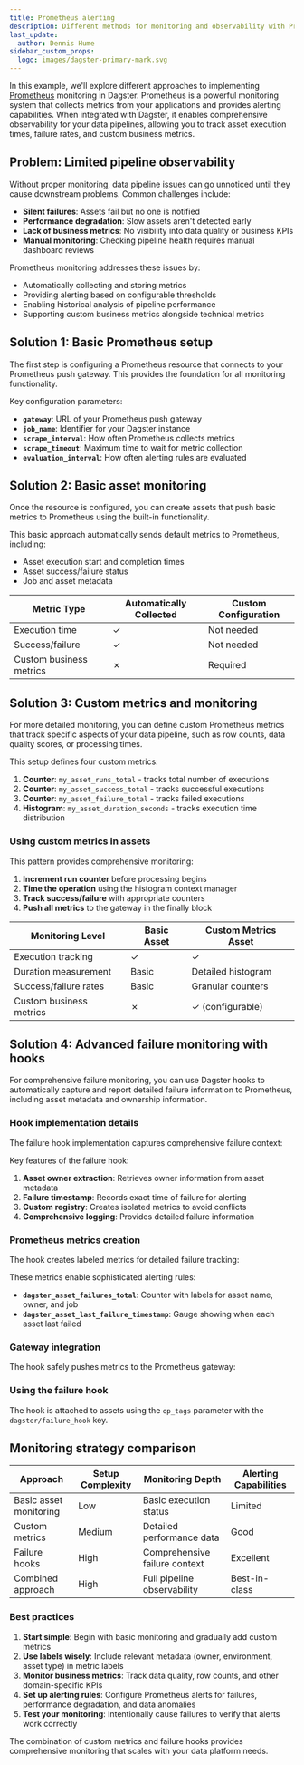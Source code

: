 ```yaml
---
title: Prometheus alerting
description: Different methods for monitoring and observability with Prometheus monitoring.
last_update:
  author: Dennis Hume
sidebar_custom_props:
  logo: images/dagster-primary-mark.svg
---
```


In this example, we'll explore different approaches to implementing [Prometheus](https://prometheus.io/) monitoring in Dagster. Prometheus is a powerful monitoring system that collects metrics from your applications and provides alerting capabilities. When integrated with Dagster, it enables comprehensive observability for your data pipelines, allowing you to track asset execution times, failure rates, and custom business metrics.

## Problem: Limited pipeline observability

Without proper monitoring, data pipeline issues can go unnoticed until they cause downstream problems. Common challenges include:

- **Silent failures**: Assets fail but no one is notified
- **Performance degradation**: Slow assets aren't detected early
- **Lack of business metrics**: No visibility into data quality or business KPIs
- **Manual monitoring**: Checking pipeline health requires manual dashboard reviews

Prometheus monitoring addresses these issues by:

- Automatically collecting and storing metrics
- Providing alerting based on configurable thresholds
- Enabling historical analysis of pipeline performance
- Supporting custom business metrics alongside technical metrics

## Solution 1: Basic Prometheus setup

The first step is configuring a Prometheus resource that connects to your Prometheus push gateway. This provides the foundation for all monitoring functionality.

<CodeExample
  path="docs_projects/project_mini/src/project_mini/defs/prometheus_alerting/resources.py"
  language="python"
  title="src/project_mini/defs/prometheus_alerting/resources.py"
  startAfter="start_prometheus_resources"
  endBefore="end_prometheus_resources"
/>

Key configuration parameters:

- **`gateway`**: URL of your Prometheus push gateway
- **`job_name`**: Identifier for your Dagster instance
- **`scrape_interval`**: How often Prometheus collects metrics
- **`scrape_timeout`**: Maximum time to wait for metric collection
- **`evaluation_interval`**: How often alerting rules are evaluated

## Solution 2: Basic asset monitoring

Once the resource is configured, you can create assets that push basic metrics to Prometheus using the built-in functionality.

<CodeExample
  path="docs_projects/project_mini/src/project_mini/defs/prometheus_alerting/promoetheus_assets.py"
  language="python"
  title="src/project_mini/defs/prometheus_alerting/promoetheus_assets.py"
  startAfter="start_basic_prometheus_asset"
  endBefore="end_basic_prometheus_asset"
/>

This basic approach automatically sends default metrics to Prometheus, including:

- Asset execution start and completion times
- Asset success/failure status
- Job and asset metadata

| Metric Type             | Automatically Collected | Custom Configuration |
| ----------------------- | ----------------------- | -------------------- |
| Execution time          | ✓                       | Not needed           |
| Success/failure         | ✓                       | Not needed           |
| Custom business metrics | ✗                       | Required             |

## Solution 3: Custom metrics and monitoring

For more detailed monitoring, you can define custom Prometheus metrics that track specific aspects of your data pipeline, such as row counts, data quality scores, or processing times.

<CodeExample
  path="docs_projects/project_mini/src/project_mini/defs/prometheus_alerting/promoetheus_assets.py"
  language="python"
  title="src/project_mini/defs/prometheus_alerting/promoetheus_assets.py"
  startAfter="start_custom_metrics_setup"
  endBefore="end_custom_metrics_setup"
/>

This setup defines four custom metrics:

1. **Counter**: `my_asset_runs_total` - tracks total number of executions
2. **Counter**: `my_asset_success_total` - tracks successful executions
3. **Counter**: `my_asset_failure_total` - tracks failed executions
4. **Histogram**: `my_asset_duration_seconds` - tracks execution time distribution

### Using custom metrics in assets

<CodeExample
  path="docs_projects/project_mini/src/project_mini/defs/prometheus_alerting/promoetheus_assets.py"
  language="python"
  title="src/project_mini/defs/prometheus_alerting/promoetheus_assets.py"
  startAfter="start_custom_prometheus_asset"
  endBefore="end_custom_prometheus_asset"
/>

This pattern provides comprehensive monitoring:

1. **Increment run counter** before processing begins
2. **Time the operation** using the histogram context manager
3. **Track success/failure** with appropriate counters
4. **Push all metrics** to the gateway in the finally block

| Monitoring Level        | Basic Asset | Custom Metrics Asset |
| ----------------------- | ----------- | -------------------- |
| Execution tracking      | ✓           | ✓                    |
| Duration measurement    | Basic       | Detailed histogram   |
| Success/failure rates   | Basic       | Granular counters    |
| Custom business metrics | ✗           | ✓ (configurable)     |

## Solution 4: Advanced failure monitoring with hooks

For comprehensive failure monitoring, you can use Dagster hooks to automatically capture and report detailed failure information to Prometheus, including asset metadata and ownership information.

<CodeExample
  path="docs_projects/project_mini/src/project_mini/defs/prometheus_alerting/promoetheus_failure_hook.py"
  language="python"
  title="src/project_mini/defs/prometheus_alerting/promoetheus_failure_hook.py"
  startAfter="start_failure_hook_factory"
  endBefore="end_failure_hook_factory"
/>

### Hook implementation details

The failure hook implementation captures comprehensive failure context:

<CodeExample
  path="docs_projects/project_mini/src/project_mini/defs/prometheus_alerting/promoetheus_failure_hook.py"
  language="python"
  title="src/project_mini/defs/prometheus_alerting/promoetheus_failure_hook.py"
  startAfter="start_failure_hook_implementation"
  endBefore="end_failure_hook_implementation"
/>

Key features of the failure hook:

1. **Asset owner extraction**: Retrieves owner information from asset metadata
2. **Failure timestamp**: Records exact time of failure for alerting
3. **Custom registry**: Creates isolated metrics to avoid conflicts
4. **Comprehensive logging**: Provides detailed failure information

### Prometheus metrics creation

The hook creates labeled metrics for detailed failure tracking:

<CodeExample
  path="docs_projects/project_mini/src/project_mini/defs/prometheus_alerting/promoetheus_failure_hook.py"
  language="python"
  title="src/project_mini/defs/prometheus_alerting/promoetheus_failure_hook.py"
  startAfter="start_prometheus_metrics_creation"
  endBefore="end_prometheus_metrics_creation"
/>

These metrics enable sophisticated alerting rules:

- **`dagster_asset_failures_total`**: Counter with labels for asset name, owner, and job
- **`dagster_asset_last_failure_timestamp`**: Gauge showing when each asset last failed

### Gateway integration

The hook safely pushes metrics to the Prometheus gateway:

<CodeExample
  path="docs_projects/project_mini/src/project_mini/defs/prometheus_alerting/promoetheus_failure_hook.py"
  language="python"
  title="src/project_mini/defs/prometheus_alerting/promoetheus_failure_hook.py"
  startAfter="start_push_to_gateway"
  endBefore="end_push_to_gateway"
/>

### Using the failure hook

<CodeExample
  path="docs_projects/project_mini/src/project_mini/defs/prometheus_alerting/promoetheus_failure_hook.py"
  language="python"
  title="src/project_mini/defs/prometheus_alerting/promoetheus_failure_hook.py"
  startAfter="start_hook_usage_example"
  endBefore="end_hook_usage_example"
/>

The hook is attached to assets using the `op_tags` parameter with the `dagster/failure_hook` key.

## Monitoring strategy comparison

| Approach               | Setup Complexity | Monitoring Depth              | Alerting Capabilities |
| ---------------------- | ---------------- | ----------------------------- | --------------------- |
| Basic asset monitoring | Low              | Basic execution status        | Limited               |
| Custom metrics         | Medium           | Detailed performance data     | Good                  |
| Failure hooks          | High             | Comprehensive failure context | Excellent             |
| Combined approach      | High             | Full pipeline observability   | Best-in-class         |

### Best practices

1. **Start simple**: Begin with basic monitoring and gradually add custom metrics
2. **Use labels wisely**: Include relevant metadata (owner, environment, asset type) in metric labels
3. **Monitor business metrics**: Track data quality, row counts, and other domain-specific KPIs
4. **Set up alerting rules**: Configure Prometheus alerts for failures, performance degradation, and data anomalies
5. **Test your monitoring**: Intentionally cause failures to verify that alerts work correctly

The combination of custom metrics and failure hooks provides comprehensive monitoring that scales with your data platform needs.
